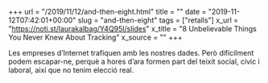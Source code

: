 +++
url = "/2019/11/12/and-then-eight.html"
title = ""
date = "2019-11-12T07:42:01+00:00"
slug = "and-then-eight"
tags = ["retalls"]
x_url = "https://noti.st/laurakalbag/Y4Q95l/slides"
x_title = "8 Unbelievable Things You Never Knew About Tracking"
x_source = ""
+++

Les empreses d’Internet trafiquen amb les nostres dades. Però difícilment podem escapar-ne, perquè a hores d’ara formen part del teixit social, cívic i laboral, així que no tenim elecció real.
